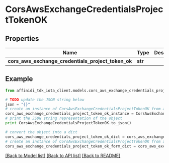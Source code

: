 # CorsAwsExchangeCredentialsProjectTokenOK

## Properties

| Name                                               | Type    | Description | Notes      |
| -------------------------------------------------- | ------- | ----------- | ---------- |
| **cors_aws_exchange_credentials_project_token_ok** | **str** |             | [optional] |

## Example

```python
from affinidi_tdk_iota_client.models.cors_aws_exchange_credentials_project_token_ok import CorsAwsExchangeCredentialsProjectTokenOK

# TODO update the JSON string below
json = "{}"
# create an instance of CorsAwsExchangeCredentialsProjectTokenOK from a JSON string
cors_aws_exchange_credentials_project_token_ok_instance = CorsAwsExchangeCredentialsProjectTokenOK.from_json(json)
# print the JSON string representation of the object
print CorsAwsExchangeCredentialsProjectTokenOK.to_json()

# convert the object into a dict
cors_aws_exchange_credentials_project_token_ok_dict = cors_aws_exchange_credentials_project_token_ok_instance.to_dict()
# create an instance of CorsAwsExchangeCredentialsProjectTokenOK from a dict
cors_aws_exchange_credentials_project_token_ok_form_dict = cors_aws_exchange_credentials_project_token_ok.from_dict(cors_aws_exchange_credentials_project_token_ok_dict)
```

[[Back to Model list]](../README.md#documentation-for-models) [[Back to API list]](../README.md#documentation-for-api-endpoints) [[Back to README]](../README.md)
